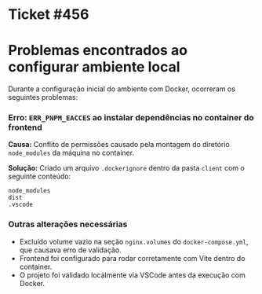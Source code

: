 # Ticket #456

<!-- Contexto -->
# Problemas encontrados ao configurar ambiente local

Durante a configuração inicial do ambiente com Docker, ocorreram os seguintes problemas:

### Erro: `ERR_PNPM_EACCES` ao instalar dependências no container do frontend

**Causa:** Conflito de permissões causado pela montagem do diretório `node_modules` da máquina no container.

**Solução:** Criado um arquivo `.dockerignore` dentro da pasta `client` com o seguinte conteúdo:

```
node_modules
dist
.vscode
```

### Outras alterações necessárias

- Excluído volume vazio na seção `nginx.volumes` do `docker-compose.yml`, que causava erro de validação.
- Frontend foi configurado para rodar corretamente com Vite dentro do container.
- O projeto foi validado localmente via VSCode antes da execução com Docker.

<!-- Tarefas -->

<!-- Tarefa 1 -->
<!-- Tarefa 2 -->
<!-- Tarefa 3 -->
